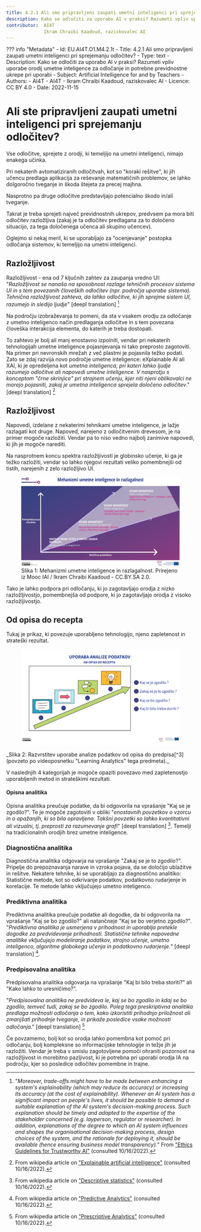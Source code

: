 ```yaml
---
title: 4.2.1 Ali smo pripravljeni zaupati umetni inteligenci pri sprejemanju odločitev?
description: Kako se odločiti za uporabo AI v praksi? Razumeti vpliv uporabe orodij umetne inteligence za odločanje in potrebne previdnostne ukrepe pri uporabi
contributor:  AI4T
              Ikram Chraibi Kaadoud, raziskovalec AI
---
```

??? info "Metadata"
    - Id: EU.AI4T.O1.M4.2.1t
    - Title: 4.2.1 Ali smo pripravljeni zaupati umetni inteligenci pri sprejemanju odločitev?
    - Type: text
    - Description: Kako se odločiti za uporabo AI v praksi? Razumeti vpliv uporabe orodij umetne inteligence za odločanje in potrebne previdnostne ukrepe pri uporabi
    - Subject: Artificial Intelligence for and by Teachers
    - Authors:
        - AI4T 
        - AI4T
        - Ikram Chraibi Kaadoud, raziskovalec AI
    - Licence: CC BY 4.0
    - Date: 2022-11-15


# Ali ste pripravljeni zaupati umetni inteligenci pri sprejemanju odločitev?

Vse odločitve, sprejete z orodji, ki temeljijo na umetni inteligenci, nimajo enakega učinka.

Pri nekaterih avtomatiziranih odločitvah, kot so "koraki rešitve", ki jih učencu predlaga aplikacija za reševanje matematičnih problemov, se lahko dolgoročno tveganje in škoda štejeta za precej majhna.

Nasprotno pa druge odločitve predstavljajo potencialno škodo in/ali tveganje.

Takrat je treba sprejeti največ previdnostnih ukrepov, predvsem pa mora biti odločitev razložljiva (zakaj je ta odločitev predlagana za to določeno situacijo, za tega določenega učenca ali skupino učencev).

Oglejmo si nekaj meril, ki se uporabljajo za "ocenjevanje" postopka odločanja sistemov, ki temeljijo na umetni inteligenci.

## Razložljivost

Razložljivost - ena od 7 ključnih zahtev za zaupanja vredno UI: "_Razložljivost se nanaša na sposobnost razlage tehničnih procesov sistema UI in s tem povezanih človeških odločitev (npr. področja uporabe sistema). Tehnična razložljivost zahteva, da lahko odločitve, ki jih sprejme sistem UI, razumejo in sledijo ljudje_" [deepl translation] [^1]

Na področju izobraževanja to pomeni, da sta v vsakem orodju za odločanje z umetno inteligenco način predlaganja odločitve in s tem povezana človeška interakcija elementa, do katerih je treba dostopati.

To zahtevo je bolj ali manj enostavno izpolniti, vendar pri nekaterih tehnologijah umetne inteligence pojasnjevanja ni tako preprosto zagotoviti. Na primer pri nevronskih mrežah z več plastmi je pojasnila težko podati. Zato se zdaj razvija novo področje umetne inteligence: eXplainable AI ali XAI, ki je opredeljena kot _umetna inteligenca, pri kateri lahko ljudje razumejo odločitve ali napovedi umetne inteligence. V nasprotju s konceptom "črne skrinjice" pri strojnem učenju, kjer niti njeni oblikovalci ne morejo pojasniti, zakaj je umetna inteligenca sprejela določeno odločitev_." [deepl translation] [^2]

## Razložljivost

Napovedi, izdelane z nekaterimi tehnikami umetne inteligence, je lažje razlagati kot druge. Napoved, narejeno z odločitvenim drevesom, je na primer mogoče razložiti. Vendar pa to niso vedno najbolj zanimive napovedi, ki jih je mogoče narediti.

Na nasprotnem koncu spektra razložljivosti je globinsko učenje, ki ga je težko razložiti, vendar so lahko njegovi rezultati veliko pomembnejši od tistih, narejenih z zelo razložljivo UI.

<figure>
  <img src="Images/AI-mecanisms-and-interpretability-HQ-SI.jpg" alt="Representation of AI mechanisms and interpretability." />
  <figcaption>Slika 1: Mehanizmi umetne inteligence in razlagalnost.
 Prirejeno iz Mooc IAI / Ikram Chraibi Kaadoud - CC.BY.SA 2.0.</figcaption>
</figure>

Tako je lahko podpora pri odločanju, ki jo zagotavljajo orodja z nizko razložljivostjo, pomembnejša od podpore, ki jo zagotavljajo orodja z visoko razložljivostjo.

## Od opisa do recepta

Tukaj je prikaz, ki povezuje uporabljeno tehnologijo, njeno zapletenost in strateški rezultat.

<figure>
  <img src="Images/Data-analysis-uses-from-description-to-prescription-HQ-SI.png" alt="Representation of Data analysis uses from description to prescription." />
</figure>
_Slika 2: Razvrstitev uporabe analize podatkov od opisa do predpisa[^3] (povzeto po videoposnetku "Learning Analytics" tega predmeta)._

V naslednjih 4 kategorijah je mogoče opaziti povezavo med zapletenostjo uporabljenih metod in strateškimi rezultati.

#### Opisna analitika

Opisna analitika preučuje podatke, da bi odgovorila na vprašanje "Kaj se je zgodilo?".
Te je mogoče zagotoviti v obliki "*enostavnih povzetkov o vzorcu in o opažanjih, ki so bila opravljena. Takšni povzetki so lahko kvantitativni ali vizualni, tj. preprosti za razumevanje grafi*" [deepl translation] [^4]. Temelji na tradicionalnih orodjih brez umetne inteligence.

### Diagnostična analitika

Diagnostična analitika odgovarja na vprašanje "Zakaj se je to zgodilo?".
Pripelje do prepoznavanja narave in vzroka pojava, da se določijo ublažitve in rešitve. Nekatere tehnike, ki se uporabljajo za diagnostično analitiko: Statistične metode, kot so odkrivanje podatkov, podatkovno rudarjenje in korelacije. Te metode lahko vključujejo umetno inteligenco.

### Prediktivna analitika

Prediktivna analitika preučuje podatke ali dogodke, da bi odgovorila na vprašanje "Kaj se bo zgodilo?" ali natančneje "Kaj se bo verjetno zgodilo?".
"*Prediktivna analitika je usmerjena v prihodnost in uporablja pretekle dogodke za predvidevanje prihodnosti. Statistične tehnike napovedne analitike vključujejo modeliranje podatkov, strojno učenje, umetno inteligenco, algoritme globokega učenja in podatkovno rudarjenje.*" [deepl translation] [^5].

### Predpisovalna analitika

Predpisovalna analitika odgovarja na vprašanje "Kaj bi bilo treba storiti?" ali "Kako lahko to uresničimo?".

"*Predpisovalna analitika ne predvideva le, kaj se bo zgodilo in kdaj se bo zgodilo, temveč tudi, zakaj se bo zgodilo. Poleg tega preskriptivna analitika predlaga možnosti odločanja o tem, kako izkoristiti prihodnjo priložnost ali zmanjšati prihodnje tveganje, in prikaže posledice vsake možnosti odločanja*." [deepl translation] [^6]

Če povzamemo, bolj kot so orodja lahko pomembna kot pomoč pri odločanju, bolj kompleksne so informacijske tehnologije in težje jih je razložiti.
Vendar je treba v smislu zagotovljene pomoči ohraniti pozornost na razložljivost in morebitno pazljivost, ki je potrebna pri uporabi orodja IA na področju, kjer so posledice odločitev pomembne in trajne.

[^1]: "*Moreover, trade-offs might have to be made between enhancing a system's explainability (which may reduce its accuracy) or increasing its accuracy (at the cost of explainability). Whenever an AI system has a significant impact on people's lives, it should be possible to demand a suitable explanation of the AI system's decision-making process. Such explanation should be timely and adapted to the expertise of the stakeholder concerned (e.g. layperson, regulator or researcher). In addition, explanations of the degree to which an AI system influences and shapes the organisational decision-making process, design choices of the system, and the rationale for deploying it, should be available (hence ensuring business model transparency).*" From ["Ethics Guidelines for Trustworthy AI"](https://ec.europa.eu/futurium/en/ai-alliance-consultation/guidelines/1.html#Transparency) (consulted 10/16/2022).

[^2]: From wikipedia article on ["Explainable artificial intelligence"](https://en.wikipedia.org/wiki/Explainable_artificial_intelligence) (consulted 10/16/2022).  

[^3]: See in this course the section 1.1.3. on Learning analytics (video).  

[^4]: From wikipedia article on ["Descriptive statistics"](https://en.wikipedia.org/wiki/Descriptive_statistics) (consulted 10/16/2022).  

[^5]: From wikipedia article on ["Predictive Analytics"](https://en.wikipedia.org/wiki/Predictive_analytics) (consulted 10/16/2022).  

[^6]: From wikipedia article on ["Prescriptive Analytics"](https://en.wikipedia.org/wiki/Prescriptive_analytics) (consulted 10/16/2022).
